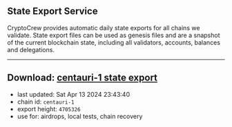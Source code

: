## State Export Service
CryptoCrew provides automatic daily state exports for all chains we validate. State export files can be used as genesis files and are a snapshot of the current blockchain state, including all validators, accounts, balances and delegations.

---
**Download: [centauri-1 state export](https://dl-eu2.ccvalidators.com/SERVICE/composable/centauri-1_export_4705326.json)**
---

- last updated: Sat Apr 13 2024 23:43:40
- chain id: `centauri-1`
- export height: `4705326`
- use for: airdrops, local tests, chain recovery

